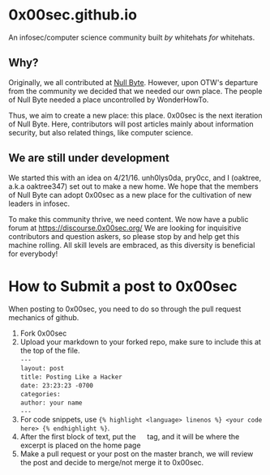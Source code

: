 # 0x00sec.github.io
An infosec/computer science community built <i>by</i> whitehats <i>for</i> whitehats.

## Why?

Originally, we all contributed at <a href="http://null-byte.wonderhowto.com/">Null Byte</a>. However, upon OTW's departure
from the community
we decided that we needed our own place. The people of Null Byte needed a place uncontrolled by WonderHowTo.

Thus, we aim to create a new place: this place. 0x00sec is the next iteration of Null Byte. Here, contributors will post articles
mainly about information security, but also related things, like computer science.

## We are still under development

We started this with an idea on 4/21/16. unh0lys0da, pry0cc, and I (oaktree, a.k.a oaktree347) set out to make a new home.
We hope that the members of Null Byte can adopt 0x00sec as a new place for the cultivation of new leaders in infosec.

To make this community thrive, we need content. We now have a public forum at https://discourse.0x00sec.org/ 
We are looking for inquisitive contributors and question askers, so please stop by and help get this machine rolling. All skill levels are embraced, as this diversity is beneficial for everybody!

# How to Submit a post to 0x00sec
When posting to 0x00sec, you need to do so through the pull request mechanics of github. 

1. Fork 0x00sec
2. Upload your markdown to your forked repo, make sure to include this at the top of the file. <br>
`---` <br>
`layout: post` <br>
`title: Posting Like a Hacker` <br>
`date: 23:23:23 -0700` <br>
`categories:` <br>
`author: your name` <br>
`---` <br>
3. For code snippets, use `{% highlight <language> linenos %} <your code here> {% endhighlight %}`.
4. After the first block of text, put the <code> <!--more--> </code> tag, and it will be where the excerpt is placed on the home page
5. Make a pull request or your post on the master branch, we will review the post and decide to merge/not merge it to 0x00sec. 
